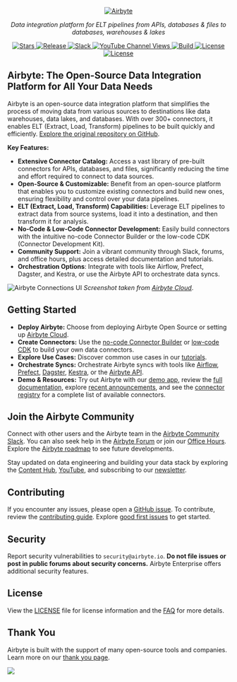 <p align="center">
  <a href="https://airbyte.com"><img src="https://assets.website-files.com/605e01bc25f7e19a82e74788/624d9c4a375a55100be6b257_Airbyte_logo_color_dark.svg" alt="Airbyte"></a>
</p>

<p align="center">
  <em>Data integration platform for ELT pipelines from APIs, databases & files to databases, warehouses & lakes</em>
</p>

<p align="center">
<a href="https://github.com/airbytehq/airbyte/stargazers/" target="_blank">
    <img src="https://img.shields.io/github/stars/airbytehq/airbyte?style=social&label=Star&maxAge=2592000" alt="Stars">
</a>
<a href="https://github.com/airbytehq/airbyte/releases" target="_blank">
    <img src="https://img.shields.io/github/v/release/airbytehq/airbyte?color=white" alt="Release">
</a>
<a href="https://airbytehq.slack.com/" target="_blank">
    <img src="https://img.shields.io/badge/slack-join-white.svg?logo=slack" alt="Slack">
</a>
<a href="https://www.youtube.com/c/AirbyteHQ/?sub_confirmation=1" target="_blank">
    <img alt="YouTube Channel Views" src="https://img.shields.io/youtube/channel/views/UCQ_JWEFzs1_INqdhIO3kmrw?style=social">
</a>
<a href="https://github.com/airbytehq/airbyte/actions/workflows/gradle.yml" target="_blank">
    <img src="https://img.shields.io/github/actions/workflow/status/airbytehq/airbyte/gradle.yml?branch=master" alt="Build">
</a>
<a href="https://github.com/airbytehq/airbyte/tree/master/docs/project-overview/licenses" target="_blank">
    <img src="https://img.shields.io/static/v1?label=license&message=MIT&color=white" alt="License">
</a>
<a href="https://github.com/airbytehq/airbyte/tree/master/docs/project-overview/licenses" target="_blank">
    <img src="https://img.shields.io/static/v1?label=license&message=ELv2&color=white" alt="License">
</a>
</p>

## Airbyte: The Open-Source Data Integration Platform for All Your Data Needs

Airbyte is an open-source data integration platform that simplifies the process of moving data from various sources to destinations like data warehouses, data lakes, and databases.  With over 300+ connectors, it enables ELT (Extract, Load, Transform) pipelines to be built quickly and efficiently. [Explore the original repository on GitHub](https://github.com/airbytehq/airbyte).

**Key Features:**

*   **Extensive Connector Catalog:** Access a vast library of pre-built connectors for APIs, databases, and files, significantly reducing the time and effort required to connect to data sources.
*   **Open-Source & Customizable:** Benefit from an open-source platform that enables you to customize existing connectors and build new ones, ensuring flexibility and control over your data pipelines.
*   **ELT (Extract, Load, Transform) Capabilities:**  Leverage ELT pipelines to extract data from source systems, load it into a destination, and then transform it for analysis.
*   **No-Code & Low-Code Connector Development:** Easily build connectors with the intuitive no-code Connector Builder or the low-code CDK (Connector Development Kit).
*   **Community Support:**  Join a vibrant community through Slack, forums, and office hours, plus access detailed documentation and tutorials.
*   **Orchestration Options**: Integrate with tools like Airflow, Prefect, Dagster, and Kestra, or use the Airbyte API to orchestrate data syncs.

![Airbyte Connections UI](https://github.com/airbytehq/airbyte/assets/38087517/35b01d0b-00bf-407b-87e6-a5cd5cd720b5)
_Screenshot taken from [Airbyte Cloud](https://cloud.airbyte.com/signup)_.

## Getting Started

*   **Deploy Airbyte:** Choose from deploying Airbyte Open Source or setting up [Airbyte Cloud](https://docs.airbyte.com/cloud/getting-started-with-airbyte-cloud).
*   **Create Connectors:**  Use the [no-code Connector Builder](https://docs.airbyte.com/connector-development/connector-builder-ui/overview) or [low-code CDK](https://docs.airbyte.com/connector-development/config-based/low-code-cdk-overview) to build your own data connectors.
*   **Explore Use Cases:** Discover common use cases in our [tutorials](https://airbyte.com/tutorials).
*   **Orchestrate Syncs:**  Orchestrate Airbyte syncs with tools like [Airflow](https://docs.airbyte.com/operator-guides/using-the-airflow-airbyte-operator), [Prefect](https://docs.airbyte.com/operator-guides/using-prefect-task), [Dagster](https://docs.airbyte.com/operator-guides/using-dagster-integration), [Kestra](https://docs.airbyte.com/operator-guides/using-kestra-plugin), or the [Airbyte API](https://reference.airbyte.com/reference/start).
*   **Demo & Resources:** Try out Airbyte with our [demo app](https://demo.airbyte.io/), review the [full documentation](https://docs.airbyte.com/), explore [recent announcements](https://airbyte.com/blog-categories/company-updates), and see the [connector registry](https://connectors.airbyte.com/files/generated_reports/connector_registry_report.html) for a complete list of available connectors.

## Join the Airbyte Community

Connect with other users and the Airbyte team in the [Airbyte Community Slack](https://airbyte.com/community). You can also seek help in the [Airbyte Forum](https://github.com/airbytehq/airbyte/discussions) or join our [Office Hours](https://airbyte.io/daily-office-hours/). Explore the [Airbyte roadmap](https://github.com/orgs/airbytehq/projects/37/views/1?pane=issue&itemId=26937554) to see future developments.

Stay updated on data engineering and building your data stack by exploring the [Content Hub](https://airbyte.com/content-hub), [YouTube](https://www.youtube.com/c/AirbyteHQ), and subscribing to our [newsletter](https://airbyte.com/newsletter).

## Contributing

If you encounter any issues, please open a [GitHub issue](https://github.com/airbytehq/airbyte/issues/new/choose). To contribute, review the [contributing guide](https://docs.airbyte.com/contributing-to-airbyte/).  Explore [good first issues](https://github.com/airbytehq/airbyte/labels/contributor-program) to get started.

## Security

Report security vulnerabilities to `security@airbyte.io`. **Do not file issues or post in public forums about security concerns.**  Airbyte Enterprise offers additional security features.

## License

View the [LICENSE](docs/project-overview/licenses/) file for license information and the [FAQ](docs/project-overview/licenses/license-faq.md) for more details.

## Thank You

Airbyte is built with the support of many open-source tools and companies. Learn more on our [thank you page](THANK-YOU.md).

<a href="https://github.com/airbytehq/airbyte/graphs/contributors">
  <img src="https://contrib.rocks/image?repo=airbytehq/airbyte"/>
</a>
